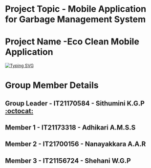 # Project Topic - Mobile Application for Garbage Management System 
# Project Name -Eco Clean Mobile Application 

<a href="https://git.io/typing-svg"><img src="https://readme-typing-svg.demolab.com?font=Fira+Code&weight=600&size=25&pause=1000&color=9100F7&vCenter=true&random=false&width=435&lines=Used+Technologies+-+" alt="Typing SVG" /></a>
<br/>

# Group Member Details

## Group Leader - IT21170584 - Sithumini K.G.P [:octocat:](https://github.com/PrathibhaSithu)
## Member 1 - IT21173318 - Adhikari A.M.S.S
## Member 2 - IT21700156 - Nanayakkara A.A.R
## Member 3 - IT21156724 - Shehani W.G.P

